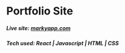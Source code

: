# Portfolio Site

##### Live site: [markyapp.com](https://www.markyapp.com)

##### Tech used: React | Javascript | HTML | CSS
